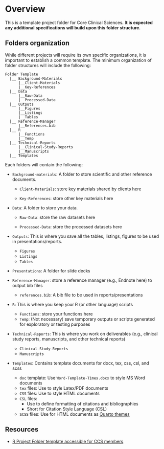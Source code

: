 # Overview

This is a template project folder for Core Clinical Sciences. **It is expected any additional specifications will build upon this folder structure.**

## Folders organization

While different projects will require its own specific organizations, it is important to establish a common template. The minimum organization of folder structures will include the following:


```
Folder Template
  |__ Background-Materials
      |__Client-Materials
      |__Key-References 
  |__ Data
      |__Raw-Data
      |__Processed-Data
  |__ Outputs
      |__Figures
      |__Listings
      |__Tables
  |__ Reference-Manager
      |__References.bib
  |__ R
      |__Functions
      |__Temp
  |__ Technical-Reports
      |__Clinical-Study-Reports
      |__Manuscripts
  |__ Templates

```

Each folders will contain the following: 

-   `Background-materials`: A folder to store scientific and other reference documents.

    -   `Client-Materials`: store key materials shared by clients here

    -   `Key-References`: store other key materials here

-   `Data`: A folder to store your data.

    -   `Raw-Data`: store the raw datasets here

    -   `Processed-Data`: store the processed datasets here

-   `Outputs`: This is where you save all the tables, listings, figures to be used in presentations/reports.

    -   `Figures`
    -   `Listings`
    -   `Tables`

-   `Presentations`: A folder for slide decks

-   `Reference-Manager`: store a reference manager (e.g., Endnote here) to output bib files

    -   `references.bib`: A bib file to be used in reports/presentations

-   `R`: This is where you keep your R (or other language) scripts

    -   `Functions`: store your functions here
    -   `Temp`: (Not necessary) save temporary outputs or scripts generated for exploratory or testing purposes

-   `Technical-Reports`: This is where you work on deliverables (e.g., clinical study reports, manuscripts, and other technical reports)

    -   `Clinical-Study-Reports`
    -   `Manuscripts`

-   `Templates`: Contains template documents for docx, tex, css, csl, and scss

    -   `doc` template: Use `Word-Template-Times.docx` to style MS Word documents
    -   `tex` files: Use to style Latex/PDF documents
    -   `CSS` files: Use to style HTML documents
    -   `CSL` files:
        -    Use to define formatting of citations and bibliographies
        -   Short for Citation Style Language (CSL)
    -   `SCSS` files: Use for HTML documents as [Quarto themes](https://quarto.org/docs/output-formats/html-themes-more.html)

## Resources

-   [R Project Folder template accessible for CCS members](https://github.com/CoreClinicalSciences/00-Project-Folder-Template)
